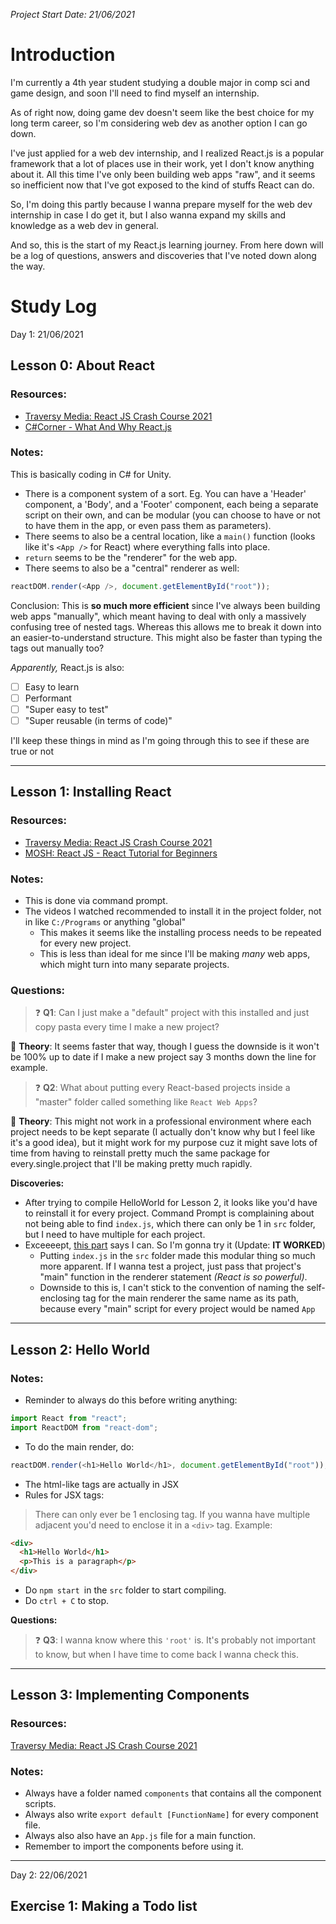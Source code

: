 _Project Start Date: 21/06/2021_

# Introduction

I'm currently a 4th year student studying a double major in comp sci and game design, and soon I'll need to find myself an internship.

As of right now, doing game dev doesn't seem like the best choice for my long term career, so I'm considering web dev as another option I can go down.

I've just applied for a web dev internship, and I realized React.js is a popular framework that a lot of places use in their work, yet I don't know anything about it. All this time I've only been building web apps "raw", and it seems so inefficient now that I've got exposed to the kind of stuffs React can do.

So, I'm doing this partly because I wanna prepare myself for the web dev internship in case I do get it, but I also wanna expand my skills and knowledge as a web dev in general.

And so, this is the start of my React.js learning journey. From here down will be a log of questions, answers and discoveries that I've noted down along the way.

# Study Log

Day 1: 21/06/2021

## **Lesson 0: About React**

### **Resources:**

- [Traversy Media: React JS Crash Course 2021](https://youtu.be/DLX62G4lc44?t=384)
- [C#Corner - What And Why React.js](https://www.c-sharpcorner.com/article/what-and-why-reactjs/)

### **Notes:**

This is basically coding in C# for Unity.

- There is a component system of a sort. Eg. You can have a 'Header' component, a 'Body', and a 'Footer' component, each being a separate script on their own, and can be modular (you can choose to have or not to have them in the app, or even pass them as parameters).
- There seems to also be a central location, like a `main()` function (looks like it's `<App />` for React) where everything falls into place.
- `return` seems to be the "renderer" for the web app.
- There seems to also be a "central" renderer as well:

```js
reactDOM.render(<App />, document.getElementById("root"));
```

Conclusion: This is **so much more efficient** since I've always been building web apps "manually", which meant having to deal with only a massively confusing tree of nested tags. Whereas this allows me to break it down into an easier-to-understand structure. This might also be faster than typing the tags out manually too?

_Apparently,_ React.js is also:

- [ ] Easy to learn
- [ ] Performant
- [ ] "Super easy to test"
- [ ] "Super reusable (in terms of code)"

I'll keep these things in mind as I'm going through this to see if these are true or not

---

## **Lesson 1: Installing React**

### **Resources:**

- [Traversy Media: React JS Crash Course 2021](https://youtu.be/w7ejDZ8SWv8?t=757)
- [MOSH: React JS - React Tutorial for Beginners](https://youtu.be/Ke90Tje7VS0?t=348)

### **Notes:**

- This is done via command prompt.
- The videos I watched recommended to install it in the project folder, not in like `C:/Programs` or anything "global"
  - This makes it seems like the installing process needs to be repeated for every new project.
  - This is less than ideal for me since I'll be making _many_ web apps, which might turn into many separate projects.

### **Questions:**

> :question: **Q1**: Can I just make a "default" project with this installed and just copy pasta every time I make a new project?

:thinking: **Theory**: It seems faster that way, though I guess the downside is it won't be 100% up to date if I make a new project say 3 months down the line for example.

> :question: **Q2**: What about putting every React-based projects inside a "master" folder called something like `React Web Apps`?

:thinking: **Theory**: This might not work in a professional environment where each project needs to be kept separate (I actually don't know why but I feel like it's a good idea), but it might work for my purpose cuz it might save lots of time from having to reinstall pretty much the same package for every.single.project that I'll be making pretty much rapidly.

**Discoveries:**

- After trying to compile HelloWorld for Lesson 2, it looks like you'd have to reinstall it for every project. Command Prompt is complaining about not being able to find `index.js`, which there can only be 1 in `src` folder, but I need to have multiple for each project.
- Exceeeept, [this part](https://youtu.be/DLX62G4lc44?t=1783) says I can. So I'm gonna try it (Update: **IT WORKED**)
  - Putting `index.js` in the `src` folder made this modular thing so much more apparent. If I wanna test a project, just pass that project's "main" function in the renderer statement _(React is so powerful)_.
  - Downside to this is, I can't stick to the convention of naming the self-enclosing tag for the main renderer the same name as its path, because every "main" script for every project would be named `App`

---

## **Lesson 2: Hello World**

### **Notes:**

- Reminder to always do this before writing anything:

```js
import React from "react";
import ReactDOM from "react-dom";
```

- To do the main render, do:

```js
reactDOM.render(<h1>Hello World</h1>, document.getElementById("root"));
```

- The html-like tags are actually in JSX
- Rules for JSX tags:

> There can only ever be 1 enclosing tag. If you wanna have multiple adjacent you'd need to enclose it in a `<div>` tag. Example:

```html
<div>
  <h1>Hello World</h1>
  <p>This is a paragraph</p>
</div>
```

- Do `npm start `in the `src` folder to start compiling.
- Do `ctrl + C` to stop.

**Questions:**

> :question: **Q3**: I wanna know where this `'root'` is. It's probably not important to know, but when I have time to come back I wanna check this.

---

## **Lesson 3: Implementing Components**

### **Resources:**

[Traversy Media: React JS Crash Course 2021](https://youtu.be/DLX62G4lc44?t=2107)

### **Notes:**

- Always have a folder named `components` that contains all the component scripts.
- Always also write `export default [FunctionName]` for every component file.
- Always also also have an `App.js` file for a main function.
- Remember to import the components before using it.

---

Day 2: 22/06/2021

## **Exercise 1: Making a Todo list**
